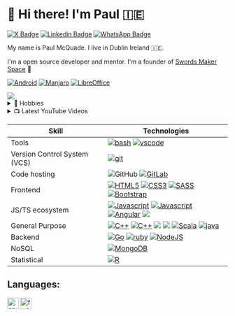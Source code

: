 # 👋 Hi there! I'm Paul 🇮🇪

[![X Badge](https://img.shields.io/badge/X-000000?style=for-the-badge&logo=x&logoColor=white&link=https://twitter.com/paulmcquad/)](https://twitter.com/paulmcquad)
[![Linkedin Badge](https://img.shields.io/badge/-LinkedIn-blue?style=for-the-badge&logo=Linkedin&logoColor=white&link=https://www.linkedin.com/in/paulmcquad/)](https://www.linkedin.com/in/paulmcquad/)
[![WhatsApp Badge](https://img.shields.io/badge/WhatsApp-25D366?style=for-the-badge&logo=whatsapp&logoColor=white&link=https://chat.whatsapp.com/FroxOCYrv2f3yCxueZdIkY)](https://chat.whatsapp.com/FroxOCYrv2f3yCxueZdIkY)

<!---
[![Visual Studio Code Badge](https://img.shields.io/badge/Visual_Studio_Code-0078D4?style=for-the-badge&logo=visual%20studio%20code&logoColor=white&link=https://code.visualstudio.com/)](https://code.visualstudio.com/)
-->
My name is Paul McQuade. I live in Dublin Ireland  🇮🇪. 

I'm a open source developer and mentor.
I'm a founder of [Swords Maker Space][swordsmakerspace] 👋

[![Android](https://img.shields.io/badge/Android-3DDC84?style=for-the-badge&logo=android&logoColor=white)](https://www.android.com/) [![Manjaro](https://img.shields.io/badge/manjaro-35BF5C?style=for-the-badge&logo=manjaro&logoColor=white)](https://manjaro.org/)
[![LibreOffice](https://img.shields.io/badge/LibreOffice-18A303?style=for-the-badge&logo=LibreOffice&logoColor=white)](https://www.libreoffice.org/)

<!---
### - 📫 How to reach me:

[<img align="left" alt="paulmcquad | Gmail" width="22px" src="https://simpleicons.org/icons/gmail.svg" />][email]

[<img align="left" alt="paulmcquad" width="22px" src="https://raw.githubusercontent.com/iconic/open-iconic/master/svg/globe.svg" />][website]
[<img align="left" alt="paulmcquad | YouTube" width="22px" src="https://cdn.jsdelivr.net/npm/simple-icons@v3/icons/youtube.svg" />][youtube]

[<img align="left" alt="paulmcquad | Twitter" width="22px" src="https://cdn.jsdelivr.net/npm/simple-icons@v3/icons/twitter.svg" />][twitter]
[<img align="left" alt="paulmcquad | LinkedIn" width="22px" src="https://cdn.jsdelivr.net/npm/simple-icons@v3/icons/linkedin.svg" />][linkedin]
[<img align="left" alt="paulmcquad | Instagram" width="22px" src="https://cdn.jsdelivr.net/npm/simple-icons@v3/icons/instagram.svg" />][instagram]
[<img align="left" alt="paulmcquad | Facebook" width="22px" src="https://cdn.jsdelivr.net/npm/simple-icons@3.13.0/icons/facebook.svg" />][facebook]
--->
<img src="https://projecteuler.net/profile/paulmcquad.png">
<br />

<!--
[![website](https://img.shields.io/website?label=paulmcquad.github.io&style=for-the-badge&url=https://paulmcquad.github.io)](https://paulmcquad.github.io)
-->
<!--
[![Website](https://img.shields.io/website?label=swordsmakerspace.github.io/swordsmakerspace/&style=for-the-badge&url=https://swordsmakerspace.github.io/swordsmakerspace/)](https://swordsmakerspace.github.io/swordsmakerspace/index.html)

[![Twitter Follow](https://img.shields.io/twitter/follow/paulmcquad?color=1DA1F2&logo=twitter&style=for-the-badge)](https://twitter.com/intent/follow?original_referer=https://github.com/paulmcquad&screen_name=paulmcquad)

<br />






## [Swords Maker Space][swordsmakerspace]

Swords Maker Space is an online coding meetup group. It's for people who want to learn how to code from people who know how to code!

Due to the Covid-19 situation - The meeting is done online via Zoom meetups only.

[![Whatsapp](https://img.shields.io/badge/WhatsApp-25D366?style=for-the-badge&logo=whatsapp&logoColor=white)](https://chat.whatsapp.com/FroxOCYrv2f3yCxueZdIkY) 
-->
<!--
[![Meetup](https://img.shields.io/static/v1?style=for-the-badge&message=Meetup&color=ED1C40&logo=Meetup&logoColor=FFFFFF&label=)](https://www.meetup.com/Dublin-Coder-Forge/)
[![Facebook](https://img.shields.io/badge/Facebook-1877F2?style=for-the-badge&logo=facebook&logoColor=white)](https://www.facebook.com/coderforge) 
[![Slack](https://img.shields.io/badge/Slack-4A154B?style=for-the-badge&logo=slack&logoColor=white)](https://coderforgeworkspace.slack.com/) 
[![Zoom](https://img.shields.io/badge/Zoom-2D8CFF?style=for-the-badge&logo=zoom&logoColor=white)](https://us02web.zoom.us/j/87920681193)
-->

<details>
  <summary>🎡 Hobbies </summary>

🔭 I’m currently working on my projects involving maths and coding.

🌱 I’m currently researching number theory.

👯 I’m looking to collaborate on other developers.

💬 Ask me about anything you want help with.

⚡ Fun fact: I started coding C++ back in 1998. Before the internet was mainstream (broadband) - no youtube, facebook or twitter & no git/Github/stackoverflow to help.

</details>


<details>
 <summary>📺 Latest YouTube Videos</summary>
  
<!-- YOUTUBE:START -->

- [⭐ Digital Electronics S1 EP2 - Logic Gates](https://www.youtube.com/watch?v=lZlQR0NgoK8)

- [⭐ Digital Electronics S1 EP1 - Number Systems](https://www.youtube.com/watch?v=IP8qEoGSItk)

<!-- YOUTUBE:END -->

➡️ [more videos...][youtube]

---

</details>


| Skill   | Technologies |
|---------|--------------|
| Tools | [<img alt="bash" src="https://img.shields.io/badge/GNU%20Bash-4EAA25?style=flat-square&logo=GNU%20Bash&logoColor=white" />][terminal] [<img alt="vscode" src="https://img.shields.io/badge/Visual_Studio_Code-0078D4?style=flat-square&logo=visual%20studio%20code&logoColor=white">][vscode] |
| Version Control System (VCS) | [<img alt="git" src="https://img.shields.io/badge/-Git-F05032?style=flat-square&logo=git&logoColor=white" />][git] |
| Code hosting | <img alt="GitHub" src="https://img.shields.io/badge/-GitHub-181717?style=flat-square&logo=github&logoColor=white" /> [<img alt="GitLab" src="https://img.shields.io/badge/-GitLab-FC6D26?style=flat-square&logo=gitlab&logoColor=white" />][gitlab] |
| Frontend | [<img alt="HTML5" src="https://img.shields.io/badge/-HTML5-E34F26?style=flat-square&logo=html5&logoColor=white" />][html5] [<img alt="CSS3" src="https://img.shields.io/badge/-CSS3-157286?style=flat-square&logo=css3&logoColor=white" />][css3] [<img alt="SASS" src="https://img.shields.io/badge/Sass-CC6699?style=flat-square&logo=sass&logoColor=white" />][sass] [<img alt="Bootstrap" src="https://img.shields.io/badge/-Bootstrap-563D7C?style=flat-square&logo=bootstrap&logoColor=white" />][bootstrap] |
| JS/TS ecosystem | [<img alt="Javascript" src="https://img.shields.io/badge/-Javascript-F7DF1E?style=flat-square&logo=javascript&logoColor=white" />][js] [<img alt="Javascript" src="https://img.shields.io/badge/jQuery-0769AD?style=flat-square&logo=jquery&logoColor=white" />][jquery] [<img alt="Angular" src="https://img.shields.io/badge/-Angular-DD0031?style=flat-square&logo=angular&logoColor=white" />][angular] [<img src="https://img.shields.io/badge/Express%20js-000000?style=flat-square&logo=express&logoColor=white" />][express] |
|General Purpose | [<img alt="C++" src="https://img.shields.io/badge/C-00599C?style=flat-square&logo=C&logoColor=white" />][c] [<img alt="C++" src="https://img.shields.io/badge/C++-00599C?style=flat-square&logo=C%2B%2B&logoColor=white" />][cpp] [<img src= "https://img.shields.io/badge/Python-FFD43B?style=flat-square&logo=python&logoColor=white" />][python] [<img src="https://img.shields.io/badge/Perl-39457E?style=flat-square&logo=perl&logoColor=white" />][perl] [<img alt="Scala" src="https://img.shields.io/badge/Scala-DC322F?style=flat-square&logo=scala&logoColor=white" />][scala] [<img alt="java" src="https://img.shields.io/badge/java-%23ED8B00.svg?style=flat-square&logo=openjdk&logoColor=white" />][java] |
| Backend | [<img alt="Go" src="https://img.shields.io/badge/-Go-00ADD8?style=flat-square&logo=go&logoColor=white" />][go] [<img alt="ruby" src="https://img.shields.io/badge/Ruby-CC342D?style=flat-square&logo=ruby&logoColor=white" />][ruby] [<img alt="NodeJS" src="https://img.shields.io/badge/-NodeJS-43853d?style=flat-square&logo=nodedotjs&logoColor=white" />][node] |
|NoSQL | [<img alt="MongoDB" src="https://img.shields.io/badge/-MongoDB-47A248?style=flat-square&logo=mongodb&logoColor=white" />][mongodb] |
| Statistical | [<img alt="R" src="https://img.shields.io/badge/R-276DC3?style=flat-square&logo=r&logoColor=white" />][r] |

## Languages:

[<img align="left" alt="cobol" width="26px" src="https://hackr.io/tutorials/learn-cobol/logo/logo-cobol?ver=1557508141">][cobol]
[<img align="left" alt="fortran" width="26px" src="https://upload.wikimedia.org/wikipedia/commons/thumb/b/b8/Fortran_logo.svg/255px-Fortran_logo.svg.png">][fortran]

<!-- Websites -->

[email]: mailto:paulmcquad@gmail.com
[website]: https://paulmcquad.github.io/
[facebook]: https://www.facebook.com/paulmcquad
[twitter]: https://twitter.com/paulmcquad/
[youtube]: https://www.youtube.com/c/PaulMcQuade
[instagram]: https://instagram.com/paulmcquad
[linkedin]: https://linkedin.com/in/paulmcquad
[swordsmakerspace]: https://github.com/swordsmakerspace
[gitlab]: https://gitlab.com/paulmcquad

<!-- Languages -->

[html5]: https://github.com/paulmcquad/HTML
[css3]: https://github.com/paulmcquad/CSS
[js]: https://github.com/paulmcquad/javascript
[python]: https://github.com/paulmcquad/Python
[scala]: https://github.com/paulmcquad/scala-3-beginners
[c]: https://github.com/paulmcquad/C
[cpp]: https://github.com/paulmcquad/CPP
[cobol]: https://github.com/paulmcquad/Cobol
[fortran]: https://github.com/paulmcquad/Fortran
[java]: https://github.com/paulmcquad/Java
[sass]: https://github.com/paulmcquad/SASS
[jquery]: https://github.com/paulmcquad/JQuery
[perl]: https://github.com/paulmcquad/Perl
[go]: https://golang.org/
[r]: https://www.r-project.org/
[bootstrap]: https://getbootstrap.com/
[ruby]: https://github.com/paulmcquad/twgr

<!-- MEAN -->

[mongodb]: https://www.mongodb.com/
[express]: https://expressjs.com/
[angular]: https://angular.io/
[node]: https://nodejs.org/

<!-- Tools -->

[terminal]: https://apps.kde.org/konsole/
[vscode]: https://code.visualstudio.com/
[git]: https://github.com/paulmcquad/git

<!--
**paulmcquad/paulmcquad** is a ✨ _special_ ✨ repository because its `README.md` (this file) appears on your GitHub profile.

Here are some ideas to get you started:

- 🔭 I’m currently working on ...
- 🌱 I’m currently learning ...
- 👯 I’m looking to collaborate on ...
- 🤔 I’m looking for help with ...
- 💬 Ask me about ...
- 📫 How to reach me: ...
- 😄 Pronouns: ...
- ⚡ Fun fact: ...

- https://simpleicons.org/

- https://github.com/alexandresanlim/Badges4-README.md-Profile

- https://github.com/progfay/shields-with-icon
-->
